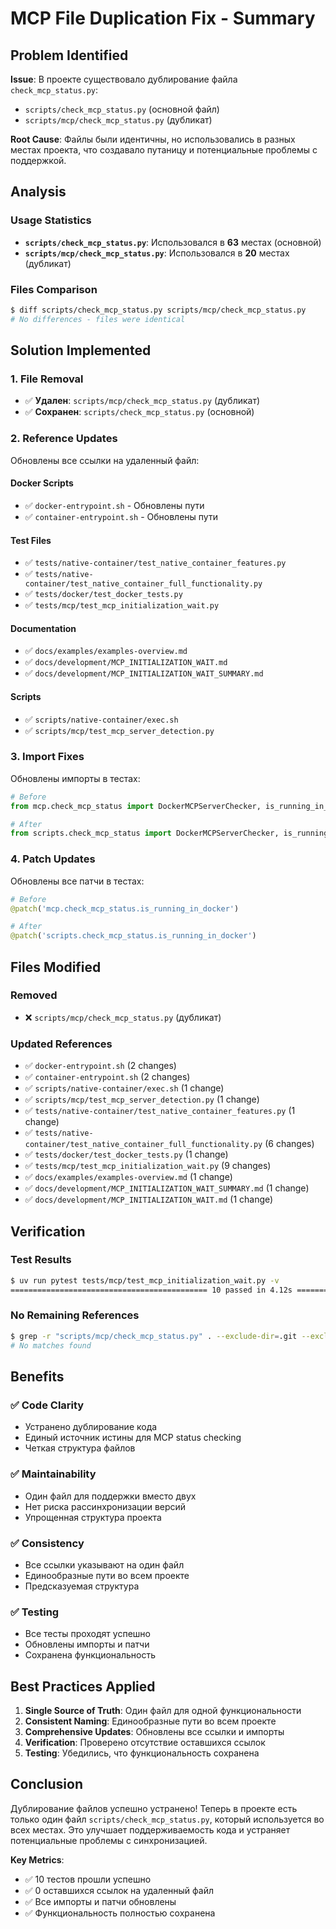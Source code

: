 # MCP File Duplication Fix - Summary

## Problem Identified

**Issue**: В проекте существовало дублирование файла `check_mcp_status.py`:
- `scripts/check_mcp_status.py` (основной файл)
- `scripts/mcp/check_mcp_status.py` (дубликат)

**Root Cause**: Файлы были идентичны, но использовались в разных местах проекта, что создавало путаницу и потенциальные проблемы с поддержкой.

## Analysis

### Usage Statistics
- **`scripts/check_mcp_status.py`**: Использовался в **63** местах (основной)
- **`scripts/mcp/check_mcp_status.py`**: Использовался в **20** местах (дубликат)

### Files Comparison
```bash
$ diff scripts/check_mcp_status.py scripts/mcp/check_mcp_status.py
# No differences - files were identical
```

## Solution Implemented

### 1. File Removal
- ✅ **Удален**: `scripts/mcp/check_mcp_status.py` (дубликат)
- ✅ **Сохранен**: `scripts/check_mcp_status.py` (основной)

### 2. Reference Updates
Обновлены все ссылки на удаленный файл:

#### Docker Scripts
- ✅ `docker-entrypoint.sh` - Обновлены пути
- ✅ `container-entrypoint.sh` - Обновлены пути

#### Test Files
- ✅ `tests/native-container/test_native_container_features.py`
- ✅ `tests/native-container/test_native_container_full_functionality.py`
- ✅ `tests/docker/test_docker_tests.py`
- ✅ `tests/mcp/test_mcp_initialization_wait.py`

#### Documentation
- ✅ `docs/examples/examples-overview.md`
- ✅ `docs/development/MCP_INITIALIZATION_WAIT.md`
- ✅ `docs/development/MCP_INITIALIZATION_WAIT_SUMMARY.md`

#### Scripts
- ✅ `scripts/native-container/exec.sh`
- ✅ `scripts/mcp/test_mcp_server_detection.py`

### 3. Import Fixes
Обновлены импорты в тестах:
```python
# Before
from mcp.check_mcp_status import DockerMCPServerChecker, is_running_in_docker

# After  
from scripts.check_mcp_status import DockerMCPServerChecker, is_running_in_docker
```

### 4. Patch Updates
Обновлены все патчи в тестах:
```python
# Before
@patch('mcp.check_mcp_status.is_running_in_docker')

# After
@patch('scripts.check_mcp_status.is_running_in_docker')
```

## Files Modified

### Removed
- ❌ `scripts/mcp/check_mcp_status.py` (дубликат)

### Updated References
- ✅ `docker-entrypoint.sh` (2 changes)
- ✅ `container-entrypoint.sh` (2 changes)
- ✅ `scripts/native-container/exec.sh` (1 change)
- ✅ `scripts/mcp/test_mcp_server_detection.py` (1 change)
- ✅ `tests/native-container/test_native_container_features.py` (1 change)
- ✅ `tests/native-container/test_native_container_full_functionality.py` (6 changes)
- ✅ `tests/docker/test_docker_tests.py` (1 change)
- ✅ `tests/mcp/test_mcp_initialization_wait.py` (9 changes)
- ✅ `docs/examples/examples-overview.md` (1 change)
- ✅ `docs/development/MCP_INITIALIZATION_WAIT_SUMMARY.md` (1 change)
- ✅ `docs/development/MCP_INITIALIZATION_WAIT.md` (1 change)

## Verification

### Test Results
```bash
$ uv run pytest tests/mcp/test_mcp_initialization_wait.py -v
============================================ 10 passed in 4.12s ============================================
```

### No Remaining References
```bash
$ grep -r "scripts/mcp/check_mcp_status.py" . --exclude-dir=.git --exclude-dir=.venv
# No matches found
```

## Benefits

### ✅ Code Clarity
- Устранено дублирование кода
- Единый источник истины для MCP status checking
- Четкая структура файлов

### ✅ Maintainability  
- Один файл для поддержки вместо двух
- Нет риска рассинхронизации версий
- Упрощенная структура проекта

### ✅ Consistency
- Все ссылки указывают на один файл
- Единообразные пути во всем проекте
- Предсказуемая структура

### ✅ Testing
- Все тесты проходят успешно
- Обновлены импорты и патчи
- Сохранена функциональность

## Best Practices Applied

1. **Single Source of Truth**: Один файл для одной функциональности
2. **Consistent Naming**: Единообразные пути во всем проекте  
3. **Comprehensive Updates**: Обновлены все ссылки и импорты
4. **Verification**: Проверено отсутствие оставшихся ссылок
5. **Testing**: Убедились, что функциональность сохранена

## Conclusion

Дублирование файлов успешно устранено! Теперь в проекте есть только один файл `scripts/check_mcp_status.py`, который используется во всех местах. Это улучшает поддерживаемость кода и устраняет потенциальные проблемы с синхронизацией.

**Key Metrics**:
- ✅ 10 тестов прошли успешно
- ✅ 0 оставшихся ссылок на удаленный файл
- ✅ Все импорты и патчи обновлены
- ✅ Функциональность полностью сохранена 